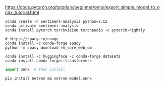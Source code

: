 https://docs.pytorch.org/tutorials/beginner/onnx/export_simple_model_to_onnx_tutorial.html

```shell
conda create -n sentiment-analysis python=3.12
conda activate sentiment-analysis
conda install pytorch torchvision torchaudio -c pytorch-nightly

# https://spacy.io/usage
conda install -c conda-forge spacy
python -m spacy download en_core_web_sm

conda install -c huggingface -c conda-forge datasets
conda install conda-forge::transformers
```

```python
import onnx  # then install
```

```shell
pip install netron && netron model.onnx
```
